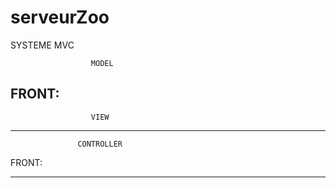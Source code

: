 # serveurZoo
SYSTEME MVC

                      MODEL
FRONT:
----------------------------------------------------------------
                      VIEW

----------------------------------------------------------------
                   CONTROLLER
FRONT:


----------------------------------------------------------------
